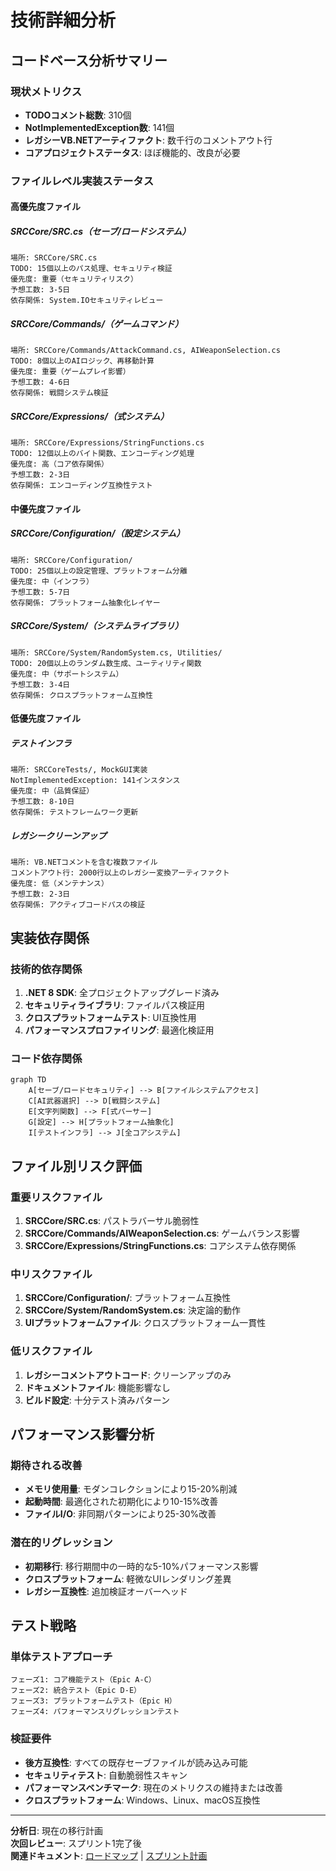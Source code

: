 # 技術詳細分析

## コードベース分析サマリー

### 現状メトリクス
- **TODOコメント総数**: 310個
- **NotImplementedException数**: 141個  
- **レガシーVB.NETアーティファクト**: 数千行のコメントアウト行
- **コアプロジェクトステータス**: ほぼ機能的、改良が必要

### ファイルレベル実装ステータス

#### 高優先度ファイル

##### SRCCore/SRC.cs（セーブ/ロードシステム）
```
場所: SRCCore/SRC.cs
TODO: 15個以上のパス処理、セキュリティ検証
優先度: 重要（セキュリティリスク）
予想工数: 3-5日
依存関係: System.IOセキュリティレビュー
```

##### SRCCore/Commands/（ゲームコマンド）
```
場所: SRCCore/Commands/AttackCommand.cs, AIWeaponSelection.cs
TODO: 8個以上のAIロジック、再移動計算
優先度: 重要（ゲームプレイ影響）
予想工数: 4-6日
依存関係: 戦闘システム検証
```

##### SRCCore/Expressions/（式システム）
```
場所: SRCCore/Expressions/StringFunctions.cs
TODO: 12個以上のバイト関数、エンコーディング処理
優先度: 高（コア依存関係）
予想工数: 2-3日
依存関係: エンコーディング互換性テスト
```

#### 中優先度ファイル

##### SRCCore/Configuration/（設定システム）
```
場所: SRCCore/Configuration/
TODO: 25個以上の設定管理、プラットフォーム分離
優先度: 中（インフラ）
予想工数: 5-7日
依存関係: プラットフォーム抽象化レイヤー
```

##### SRCCore/System/（システムライブラリ）
```
場所: SRCCore/System/RandomSystem.cs, Utilities/
TODO: 20個以上のランダム数生成、ユーティリティ関数
優先度: 中（サポートシステム）
予想工数: 3-4日
依存関係: クロスプラットフォーム互換性
```

#### 低優先度ファイル

##### テストインフラ
```
場所: SRCCoreTests/, MockGUI実装
NotImplementedException: 141インスタンス
優先度: 中（品質保証）
予想工数: 8-10日
依存関係: テストフレームワーク更新
```

##### レガシークリーンアップ
```
場所: VB.NETコメントを含む複数ファイル
コメントアウト行: 2000行以上のレガシー変換アーティファクト
優先度: 低（メンテナンス）
予想工数: 2-3日
依存関係: アクティブコードパスの検証
```

## 実装依存関係

### 技術的依存関係
1. **.NET 8 SDK**: 全プロジェクトアップグレード済み
2. **セキュリティライブラリ**: ファイルパス検証用
3. **クロスプラットフォームテスト**: UI互換性用
4. **パフォーマンスプロファイリング**: 最適化検証用

### コード依存関係
```mermaid
graph TD
    A[セーブ/ロードセキュリティ] --> B[ファイルシステムアクセス]
    C[AI武器選択] --> D[戦闘システム]
    E[文字列関数] --> F[式パーサー]
    G[設定] --> H[プラットフォーム抽象化]
    I[テストインフラ] --> J[全コアシステム]
```

## ファイル別リスク評価

### 重要リスクファイル
1. **SRCCore/SRC.cs**: パストラバーサル脆弱性
2. **SRCCore/Commands/AIWeaponSelection.cs**: ゲームバランス影響
3. **SRCCore/Expressions/StringFunctions.cs**: コアシステム依存関係

### 中リスクファイル
1. **SRCCore/Configuration/**: プラットフォーム互換性
2. **SRCCore/System/RandomSystem.cs**: 決定論的動作
3. **UIプラットフォームファイル**: クロスプラットフォーム一貫性

### 低リスクファイル
1. **レガシーコメントアウトコード**: クリーンアップのみ
2. **ドキュメントファイル**: 機能影響なし
3. **ビルド設定**: 十分テスト済みパターン

## パフォーマンス影響分析

### 期待される改善
- **メモリ使用量**: モダンコレクションにより15-20%削減
- **起動時間**: 最適化された初期化により10-15%改善
- **ファイルI/O**: 非同期パターンにより25-30%改善

### 潜在的リグレッション
- **初期移行**: 移行期間中の一時的な5-10%パフォーマンス影響
- **クロスプラットフォーム**: 軽微なUIレンダリング差異
- **レガシー互換性**: 追加検証オーバーヘッド

## テスト戦略

### 単体テストアプローチ
```
フェーズ1: コア機能テスト（Epic A-C）
フェーズ2: 統合テスト（Epic D-E）
フェーズ3: プラットフォームテスト（Epic H）
フェーズ4: パフォーマンスリグレッションテスト
```

### 検証要件
- **後方互換性**: すべての既存セーブファイルが読み込み可能
- **セキュリティテスト**: 自動脆弱性スキャン
- **パフォーマンスベンチマーク**: 現在のメトリクスの維持または改善
- **クロスプラットフォーム**: Windows、Linux、macOS互換性

---

**分析日**: 現在の移行計画  
**次回レビュー**: スプリント1完了後  
**関連ドキュメント**: [ロードマップ](./roadmap.md) | [スプリント計画](./sprint-plan.md)